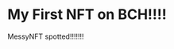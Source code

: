 # My First NFT on BCH!!!!
MessyNFT spotted!!!!!!!
                                                                                                                                                                                     
